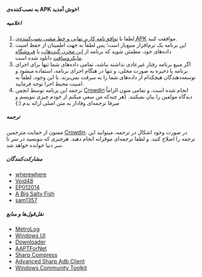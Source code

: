 #### به نصب‌کننده‌ی APK خوش آمدید!

##### اعلامیه
1. لطفا با [توافق‌نامه کاربر نهایی و خط مشی نصب‌کننده‌ی APK](https://github.com/Paving-Base/APK-Installer/blob/main/Privacy.md) موافقت کنید.
2. این برنامه یک نرم‌افزار منبع‌باز است؛ پس لطفاً به جهت اطمینان از حفظ امنیت داده‌های خود، مطمئن شوید که برنامه از [این مخزن گیت‌هاب](https://github.com/Paving-Base/APK-Installer) یا [ فروشگاه مایکروسافت](https://apps.microsoft.com/store/detail/9P2JFQ43FPPG) دانلود شده است.
3. اگر منبع برنامه رفتار غیرعادی نداشته نباشد، تمامی داده‌های شما تنها برای اجرای برنامه یا ذخیره به صورت محلی، و تنها در هنگام اجرای برنامه، استفاده میشود و توسعه‌دهندگان هیچکدام از داده‌های شما را به سرقت نمی‌برند. با این وجود، لطفاً به امنیت محیط اجرا توجه فرمایید.
4. ترجمه این برنامه توسط انجمن [Crowdin](https://crowdin.com/project/APKInstaller "Crowdin") انجام شده است، و تمامی متون الزاماً دیدگاه مولفین را بیان نمیکنند. {هر چندکه من سعی میکنم از خودم چیزی ننویسم و صرفا ترجمه‌ای وفادار به متن اصلی ارائه بدم (:}

##### ترجمه
ممنون از حمایت مترجمین [Crowdin](https://crowdin.com/project/APKInstaller "Crowdin"). در صورت وجود اشکال در ترجمه، میتوانید این ترجمه را اصلاح کنید. و لطفا ترجمه‌ای موقرانه انجام دهید. هرچیزی که بنویسید در سر تا سر دنیا خوانده خواهد شد.

##### مشارکت‌کنندگان
- [wherewhere](https://github.com/wherewhere)
- [Void48](https://github.com/Void48)
- [EP012014](https://github.com/EP012014)
- [A Big Salty Fish](https://github.com/bigsaltyfishes)
- [sam1357](https://github.com/sam1357)

##### نقل‌قول‌ها و منابع
- [MetroLog](https://github.com/roubachof/MetroLog "MetroLog")
- [Windows UI](https://github.com/microsoft/microsoft-ui-xaml "Windows UI")
- [Downloader](https://github.com/bezzad/Downloader "Downloader")
- [AAPTForNet](https://github.com/canheo136/QuickLook.Plugin.ApkViewer "AAPTForNet")
- [Sharp Compress](https://github.com/adamhathcock/sharpcompress "Sharp Compress")
- [Advanced Sharp Adb Client](https://github.com/yungd1plomat/AdvancedSharpAdbClient "Advanced Sharp Adb Client")
- [Windows Community Toolkit](https://github.com/CommunityToolkit/WindowsCommunityToolkit "Windows Community Toolkit")